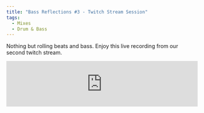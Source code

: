 ```yaml
---
title: "Bass Reflections #3 - Twitch Stream Session"
tags: 
  - Mixes
  - Drum & Bass
---
```


Nothing but rolling beats and bass.  Enjoy this live recording from our second twitch stream.

<iframe width="100%" height="120" src="https://www.mixcloud.com/widget/iframe/?hide_cover=1&feed=%2Fbassreflections%2Fbass-reflections-stream-2016-05-27%2F" frameborder="0"></iframe>